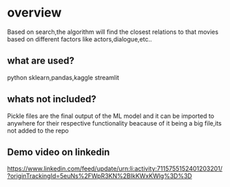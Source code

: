 # overview

Based on search,the algorithm will find the closest relations to that movies based on different factors like actors,dialogue,etc..

## what are used?
python
sklearn,pandas,kaggle
streamlit

## whats not included?

Pickle files are the final output of the ML model and it can be imported to anywhere for their respective functionality
beacause of it being a big file,its not added to the repo

## Demo video on linkedin
https://www.linkedin.com/feed/update/urn:li:activity:7115755152401203201/?originTrackingId=5euNs%2FWpR3KN%2BIkKWxKWlg%3D%3D


